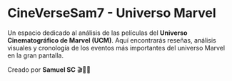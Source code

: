 # CineVerseSam7 - Universo Marvel

Un espacio dedicado al análisis de las películas del **Universo Cinematográfico de Marvel (UCM)**.
Aquí encontrarás reseñas, análisis visuales y cronología de los eventos más importantes
del universo Marvel en la gran pantalla.

Creado por **Samuel SC** 🎬🦸‍♂️
